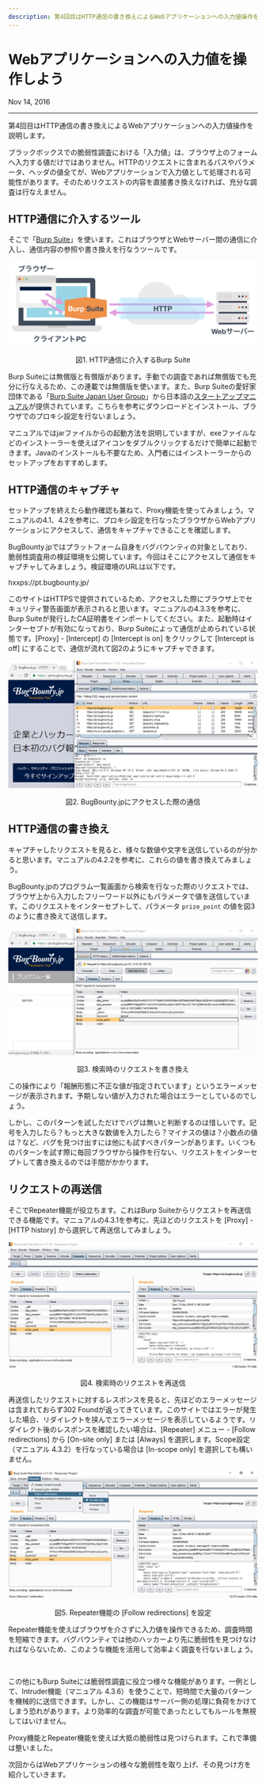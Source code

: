 ```yaml
---
description: 第4回目はHTTP通信の書き換えによるWebアプリケーションへの入力値操作を説明します。
---
```


# Webアプリケーションへの入力値を操作しよう

<p class="modest" align="left">Nov 14, 2016</p>

---

第4回目はHTTP通信の書き換えによるWebアプリケーションへの入力値操作を説明します。

ブラックボックスでの脆弱性調査における「入力値」は、ブラウザ上のフォームへ入力する値だけではありません。HTTPのリクエストに含まれるパスやパラメータ、ヘッダの値全てが、Webアプリケーションで入力値として処理される可能性があります。そのためリクエストの内容を直接書き換えなければ、充分な調査は行なえません。

## HTTP通信に介入するツール

そこで「[Burp Suite](https://portswigger.net/burp)」を使います。これはブラウザとWebサーバー間の通信に介入し、通信内容の参照や書き換えを行なうツールです。

<p align="center"><img src="/assets/2016/intro_to_ethical_hacker_4/e4_figure1.png" alt="figure1"></p>
<p class="modest" align="center">図1. HTTP通信に介入するBurp Suite</p>

Burp Suiteには無償版と有償版があります。手動での調査であれば無償版でも充分に行なえるため、この連載では無償版を使います。また、Burp Suiteの愛好家団体である「[Burp Suite Japan User Group](https://twitter.com/burpsuitejapan)」から日本語の[スタートアップマニュアル](https://github.com/burpsuitejapan/startup/blob/master/startup_manual.pdf)が提供されています。こちらを参考にダウンロードとインストール、ブラウザでのプロキシ設定を行ないましょう。

マニュアルではjarファイルからの起動方法を説明していますが、exeファイルなどのインストーラーを使えばアイコンをダブルクリックするだけで簡単に起動できます。Javaのインストールも不要なため、入門者にはインストーラーからのセットアップをおすすめします。

## HTTP通信のキャプチャ

セットアップを終えたら動作確認も兼ねて、Proxy機能を使ってみましょう。マニュアルの4.1、4.2を参考に、プロキシ設定を行なったブラウザからWebアプリケーションにアクセスして、通信をキャプチャできることを確認します。

BugBounty.jpではプラットフォーム自身をバグバウンティの対象としており、脆弱性調査用の検証環境を公開しています。今回はそこにアクセスして通信をキャプチャしてみましょう。検証環境のURLは以下です。

hxxps://pt.bugbounty.jp/

このサイトはHTTPSで提供されているため、アクセスした際にブラウザ上でセキュリティ警告画面が表示されると思います。マニュアルの4.3.3を参考に、Burp Suiteが発行したCA証明書をインポートしてください。また、起動時はインターセプトが有効になっており、Burp Suiteによって通信が止められている状態です。\[Proxy\] - \[Intercept\] の \[Intercept is on\] をクリックして \[Intercept is off\] にすることで、通信が流れて図2のようにキャプチャできます。

<p align="center"><img src="/assets/2016/intro_to_ethical_hacker_4/e4_figure2.png" alt="figure2"></p>
<p class="modest" align="center">図2. BugBounty.jpにアクセスした際の通信</p>

## HTTP通信の書き換え

キャプチャしたリクエストを見ると、様々な数値や文字を送信しているのが分かると思います。マニュアルの4.2.2を参考に、これらの値を書き換えてみましょう。

BugBounty.jpのプログラム一覧画面から検索を行なった際のリクエストでは、ブラウザ上から入力したフリーワード以外にもパラメータで値を送信しています。このリクエストをインターセプトして、パラメータ `prize_point` の値を図3のように書き換えて送信します。

<p align="center"><img src="/assets/2016/intro_to_ethical_hacker_4/e4_figure3.png" alt="figure3"></p>
<p class="modest" align="center">図3. 検索時のリクエストを書き換え</p>

この操作により「報酬形態に不正な値が指定されています」というエラーメッセージが表示されます。予期しない値が入力された場合はエラーとしているのでしょう。

しかし、このパターンを試しただけでバグは無いと判断するのは惜しいです。記号を入力したら？もっと大きな数値を入力したら？マイナスの値は？小数点の値は？など、バグを見つけ出すには他にも試すべきパターンがあります。いくつものパターンを試す際に毎回ブラウザから操作を行ない、リクエストをインターセプトして書き換えるのでは手間がかかります。

## リクエストの再送信

そこでRepeater機能が役立ちます。これはBurp Suiteからリクエストを再送信できる機能です。マニュアルの4.3.1を参考に、先ほどのリクエストを \[Proxy\] - \[HTTP history\] から選択して再送信してみましょう。

<p align="center"><img src="/assets/2016/intro_to_ethical_hacker_4/e4_figure4.png" alt="figure4"></p>
<p class="modest" align="center">図4. 検索時のリクエストを再送信</p>

再送信したリクエストに対するレスポンスを見ると、先ほどのエラーメッセージは含まれておらず302 Foundが返ってきています。このサイトではエラーが発生した場合、リダイレクトを挟んでエラーメッセージを表示しているようです。リダイレクト後のレスポンスを確認したい場合は、\[Repeater\] メニュー - \[Follow redirections\] から \[On-site only\] または \[Always\] を選択します。Scope設定（マニュアル 4.3.2）を行なっている場合は \[In-scope only\] を選択しても構いません。

<p align="center"><img src="/assets/2016/intro_to_ethical_hacker_4/e4_figure5.png" alt="figure5"></p>
<p class="modest" align="center">図5. Repeater機能の [Follow redirections] を設定</p>

Repeater機能を使えばブラウザを介さずに入力値を操作できるため、調査時間を短縮できます。バグバウンティでは他のハッカーより先に脆弱性を見つけなければならないため、このような機能を活用して効率よく調査を行ないましょう。

<br>

この他にもBurp Suiteには脆弱性調査に役立つ様々な機能があります。一例として、Intruder機能（マニュアル 4.3.6）を使うことで、短時間で大量のパターンを機械的に送信できます。しかし、この機能はサーバー側の処理に負荷をかけてしまう恐れがあります。より効率的な調査が可能であったとしてもルールを無視してはいけません。

Proxy機能とRepeater機能を使えば大抵の脆弱性は見つけられます。これで準備は整いました。

次回からはWebアプリケーションの様々な脆弱性を取り上げ、その見つけ方を紹介していきます。
